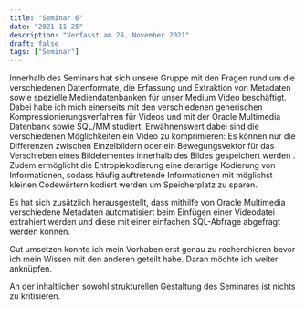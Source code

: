 ```yaml
---
title: "Seminar 6"
date: "2021-11-25"
description: "Verfasst am 28. November 2021"
draft: false
tags: ["Seminar"]
---
```


Innerhalb des Seminars hat sich unsere Gruppe mit den Fragen rund um die verschiedenen Datenformate, die Erfassung und Extraktion von Metadaten sowie spezielle Mediendatenbanken für unser Medium Video beschäftigt. Dabei habe ich mich einerseits mit den verschiedenen generischen Kompressionierungsverfahren für Videos und mit der Oracle Multimedia Datenbank sowie SQL/MM studiert. Erwähnenswert dabei sind die verschiedenen Möglichkeiten ein Video zu komprimieren: Es können nur die Differenzen zwischen Einzelbildern oder ein Bewegungsvektor für das Verschieben eines Bildelementes innerhalb des Bildes gespeichert werden . Zudem ermöglicht die Entropiekodierung eine derartige Kodierung von Informationen, sodass häufig auftretende Informationen mit möglichst kleinen Codewörtern kodiert werden um Speicherplatz zu sparen.

Es hat sich zusätzlich herausgestellt, dass mithilfe von Oracle Multimedia verschiedene Metadaten automatisiert beim Einfügen einer Videodatei extrahiert werden und diese mit einer einfachen SQL-Abfrage abgefragt werden können.

Gut umsetzen konnte ich mein Vorhaben erst genau zu recherchieren bevor ich mein Wissen mit den anderen geteilt habe. Daran möchte ich weiter anknüpfen.

An der inhaltlichen sowohl strukturellen Gestaltung des Seminares ist nichts zu kritisieren.
